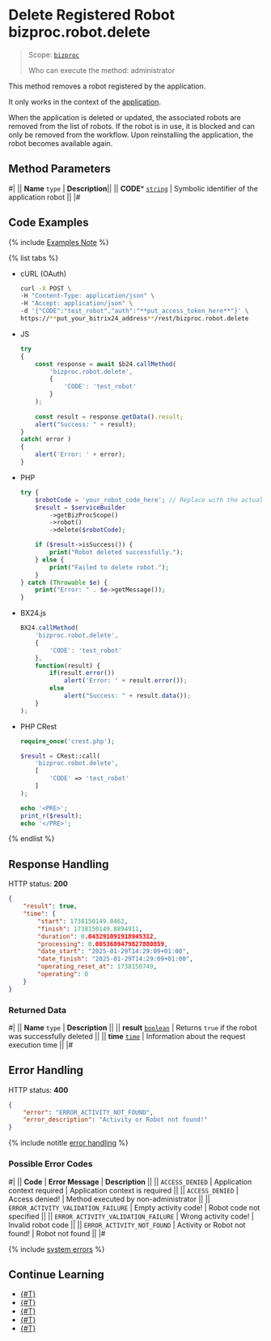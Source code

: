 # Delete Registered Robot bizproc.robot.delete

> Scope: [`bizproc`](../../scopes/permissions.md)
>
> Who can execute the method: administrator

This method removes a robot registered by the application.

It only works in the context of the [application](../../../settings/app-installation/index.md).

When the application is deleted or updated, the associated robots are removed from the list of robots. If the robot is in use, it is blocked and can only be removed from the workflow. Upon reinstalling the application, the robot becomes available again.

## Method Parameters

#|
|| **Name**
`type` | **Description**||
|| **CODE***
[`string`](../../data-types.md) | Symbolic identifier of the application robot ||
|#

## Code Examples

{% include [Examples Note](../../../_includes/examples.md) %}

{% list tabs %}

- cURL (OAuth)

    ```bash
    curl -X POST \
    -H "Content-Type: application/json" \
    -H "Accept: application/json" \
    -d '{"CODE":"test_robot","auth":"**put_access_token_here**"}' \
    https://**put_your_bitrix24_address**/rest/bizproc.robot.delete
    ```

- JS

    ```js
    try
    {
    	const response = await $b24.callMethod(
    		'bizproc.robot.delete',
    		{
    			'CODE': 'test_robot'
    		}
    	);
    	
    	const result = response.getData().result;
    	alert("Success: " + result);
    }
    catch( error )
    {
    	alert('Error: ' + error);
    }
    ```

- PHP

    ```php
    try {
        $robotCode = 'your_robot_code_here'; // Replace with the actual robot code
        $result = $serviceBuilder
            ->getBizProcScope()
            ->robot()
            ->delete($robotCode);

        if ($result->isSuccess()) {
            print("Robot deleted successfully.");
        } else {
            print("Failed to delete robot.");
        }
    } catch (Throwable $e) {
        print("Error: " . $e->getMessage());
    }
    ```

- BX24.js

    ```js
    BX24.callMethod(
        'bizproc.robot.delete',
        {
            'CODE': 'test_robot'
        },
        function(result) {
            if(result.error())
                alert('Error: ' + result.error());
            else
                alert("Success: " + result.data());
        }
    );
    ```

- PHP CRest

    ```php
    require_once('crest.php');

    $result = CRest::call(
        'bizproc.robot.delete',
        [
            'CODE' => 'test_robot'
        ]
    );

    echo '<PRE>';
    print_r($result);
    echo '</PRE>';
    ```

{% endlist %}

## Response Handling

HTTP status: **200**

```json
{
    "result": true,
    "time": {
        "start": 1738150149.8462,
        "finish": 1738150149.8894911,
        "duration": 0.043291091918945312,
        "processing": 0.0053689479827880859,
        "date_start": "2025-01-29T14:29:09+01:00",
        "date_finish": "2025-01-29T14:29:09+01:00",
        "operating_reset_at": 1738150749,
        "operating": 0
    }
}
```

### Returned Data

#|
|| **Name**
`type` | **Description** ||
|| **result**
[`boolean`](../../data-types.md) | Returns `true` if the robot was successfully deleted ||
|| **time**
[`time`](../../data-types.md#time) | Information about the request execution time ||
|#

## Error Handling

HTTP status: **400**

```json
{
    "error": "ERROR_ACTIVITY_NOT_FOUND",
    "error_description": "Activity or Robot not found!"
}
```

{% include notitle [error handling](../../../_includes/error-info.md) %}

### Possible Error Codes

#|
|| **Code** | **Error Message** | **Description** ||
|| `ACCESS_DENIED` | Application context required | Application context is required ||
|| `ACCESS_DENIED` | Access denied! | Method executed by non-administrator ||
|| `ERROR_ACTIVITY_VALIDATION_FAILURE` | Empty activity code! | Robot code not specified ||
|| `ERROR_ACTIVITY_VALIDATION_FAILURE` | Wrong activity code! | Invalid robot code ||
|| `ERROR_ACTIVITY_NOT_FOUND` | Activity or Robot not found! | Robot not found ||
|#

{% include [system errors](../../../_includes/system-errors.md) %}

## Continue Learning 

- [{#T}](./index.md)
- [{#T}](./bizproc-robot-add.md)
- [{#T}](./bizproc-robot-update.md)
- [{#T}](./bizproc-robot-list.md)
- [{#T}](./bizproc-event-send.md)